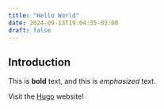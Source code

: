 ```yaml
---
title: "Hello World"
date: 2024-09-13T19:04:35-03:00
draft: false
---
```


## Introduction

This is **bold** text, and this is *emphasized* text.

Visit the [Hugo](https://gohugo.io) website!